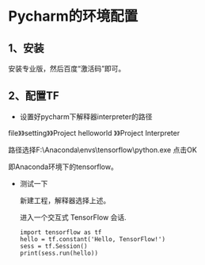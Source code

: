 # Pycharm的环境配置

## 1、安装

安装专业版，然后百度“激活码”即可。

## 2、配置TF

* 设置好pycharm下解释器interpreter的路径

file》》setting》》Project helloworld 》》Project Interpreter

路径选择F:\Anaconda\envs\tensorflow\python.exe 点击OK

即Anaconda环境下的tensorflow。

* 测试一下

  新建工程，解释器选择上述。

  进入一个交互式 TensorFlow 会话.

  ```
  import tensorflow as tf
  hello = tf.constant('Hello, TensorFlow!')
  sess = tf.Session()
  print(sess.run(hello))
  ```